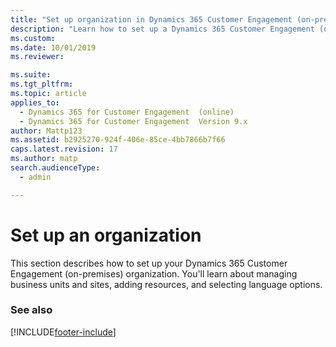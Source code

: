 ```yaml
---
title: "Set up organization in Dynamics 365 Customer Engagement (on-premises)"
description: "Learn how to set up a Dynamics 365 Customer Engagement (on-premises) organization, manage business units and sites, add resources, and select languages."
ms.custom: 
ms.date: 10/01/2019
ms.reviewer: 

ms.suite: 
ms.tgt_pltfrm: 
ms.topic: article
applies_to: 
  - Dynamics 365 for Customer Engagement  (online)
  - Dynamics 365 for Customer Engagement  Version 9.x
author: Mattp123
ms.assetid: b2925270-924f-406e-85ce-4bb7866b7f66
caps.latest.revision: 17
ms.author: matp
search.audienceType: 
  - admin

---
```

# Set up an organization

This section describes how to set up your Dynamics 365 Customer Engagement (on-premises) organization. You'll learn about managing business units and sites, adding resources, and selecting language options.  

### See also



[!INCLUDE[footer-include](../../../includes/footer-banner.md)]
